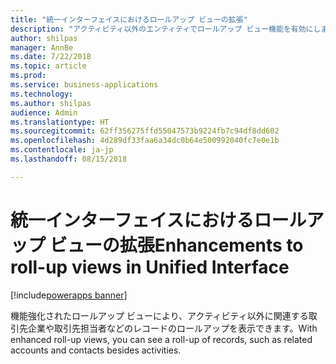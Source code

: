 ```yaml
---
title: "統一インターフェイスにおけるロールアップ ビューの拡張"
description: "アクティビティ以外のエンティティでロールアップ ビュー機能を有効にします。"
author: shilpas
manager: AnnBe
ms.date: 7/22/2018
ms.topic: article
ms.prod: 
ms.service: business-applications
ms.technology: 
ms.author: shilpas
audience: Admin
ms.translationtype: HT
ms.sourcegitcommit: 62ff356275ffd55047573b9224fb7c94df8dd602
ms.openlocfilehash: 4d289df33faa6a34dc0b64e500992040fc7e0e1b
ms.contentlocale: ja-jp
ms.lasthandoff: 08/15/2018

---
```

# <a name="enhancements-to-roll-up-views-in-unified-interface"></a><span data-ttu-id="111ec-103">統一インターフェイスにおけるロールアップ ビューの拡張</span><span class="sxs-lookup"><span data-stu-id="111ec-103">Enhancements to roll-up views in Unified Interface</span></span>

[!include[powerapps banner](../includes/powerapps.md)]




<span data-ttu-id="111ec-104">機能強化されたロールアップ ビューにより、アクティビティ以外に関連する取引先企業や取引先担当者などのレコードのロールアップを表示できます。</span><span class="sxs-lookup"><span data-stu-id="111ec-104">With enhanced roll-up views, you can see a roll-up of records, such as related accounts and contacts besides activities.</span></span>

